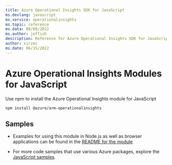 ```yaml
---
title: Azure Operational Insights SDK for JavaScript
ms.devlang: javascript
ms.service: operationalinsights
ms.topic: reference
ms.data: 08/09/2022
ms.author: jeffish
description: Reference for Azure Operational Insights SDK for JavaScript
author: xirzec
ms.date: 06/15/2022
---
```

# Azure Operational Insights Modules for JavaScript

Use npm to install the Azure Operational Insights module for JavaScript

```bash
npm install @azure/arm-operationalinsights
```

## Samples

* Examples for using this module in Node.js as well as browser applications can be found in the [README for the module](https://www.npmjs.com/package/@azure/arm-operationalinsights)

* For more code samples that use various Azure packages, explore the [JavaScript samples](https://docs.microsoft.com/samples/browse/?languages=javascript).